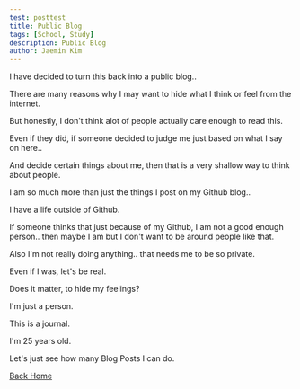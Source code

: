 ```yaml
---
test: posttest
title: Public Blog
tags: [School, Study]
description: Public Blog
author: Jaemin Kim
--- 
```


I have decided to turn this back into a public blog..

There are many reasons why I may want to hide what I think or feel from the internet.

But honestly, I don't think alot of people actually care enough to read this.

Even if they did, if someone decided to judge me just based on what I say on here..

And decide certain things about me, then that is a very shallow way to think about people.

I am so much more than just the things I post on my Github blog..

I have a life outside of Github.

If someone thinks that just because of my Github, I am not a good enough person.. then maybe I am but I don't want to be around people like that.

Also I'm not really doing anything.. that needs me to be so private.

Even if I was, let's be real.

Does it matter, to hide my feelings?

I'm just a person.

This is a journal.

I'm 25 years old.

Let's just see how many Blog Posts I can do.

[Back Home](https://jaemnkm.github.io/jekyll-now/)